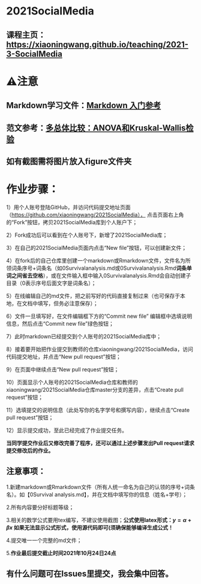 # 2021SocialMedia


## 课程主页：https://xiaoningwang.github.io/teaching/2021-3-SocialMedia

# ⚠️注意


## Markdown学习文件：[Markdown 入门参考](http://xianbai.me/learn-md/index.html)

## 范文参考：[多总体比较：ANOVA和Kruskal-Wallis检验](https://mp.weixin.qq.com/s/4hPKtmN6TpuftZAJFrI2eg)

## 如有截图需将图片放入figure文件夹


# 作业步骤：

1）用个人账号登陆GitHub，并访问代码提交地址页面（https://github.com/xiaoningwang/2021SocialMedia）， 点击页面右上角的“Fork”按钮，拷贝2021SocialMedia库到个人账户下；

2）Fork成功后可以看到在个人账号下，新增了2021SocialMedia库；

3）在自己的2021SocialMedia页面内点击“New file”按钮，可以创建新文件；

4）在fork后的自己仓库里创建一个markdown或Rmarkdown文件，文件名为所领词条序号+词条名（如0Survivalanalysis.md或0Survivalanalysis.Rmd**词条单词之间省去空格**），或在文件输入框中输入0Survivalanalysis.Rmd会自动创建子目录（0表示序号后面文字是词条名）；

5）在线编辑自己的md文件，把之前写好的代码直接复制过来（也可保存于本地，在文档中填写，但务必注意保存）；

6）文件一旦填写好，在文件编辑框下方的“Commit new file” 编辑框中选填说明信息，然后点击“Commit new file”绿色按钮；

7）此时markdown已经提交到个人账号的2021SocialMedia库中；

8）接着要开始把作业提交到教师的仓库xiaoningwang/2021SocialMedia，访问代码提交地址，并点击“New pull request”按钮；

9）在页面中继续点击“New pull request”按钮；

10）页面显示个人账号的2021SocialMedia仓库和教师的xiaoningwang/2021SocialMedia仓库master分支的差异，点击“Create pull request”按钮；

11）选填提交的说明信息（此处写你的名字学号和撰写内容），继续点击“Create pull request”按钮；

12）显示提交成功，至此已经完成了作业提交任务。

**当同学提交作业后又修改完善了程序，还可以通过上述步骤发出Pull request请求提交修改后的作业。**

## 注意事项：

1.新建markdown或Rmarkdown文件（所有人统一命名为自己的认领的序号+词条名）。如【0Survival analysis.md】，并在文档中填写你的信息（姓名+学号）；

2.所有内容要分好标题等级；

3.相关的数学公式要用tex编写，不建议使用截图；**公式使用latex形式：$y = \alpha + \beta x$ 如果无法显示公式形式，使用源代码即可(须确保能够编译生成公式！**

4.提交唯一一个完整的md文件；

5.**作业最后提交截止时间2021年10月24日24点**

## 有什么问题可在Issues里提交，我会集中回答。
